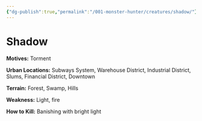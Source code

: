 ```yaml
---
{"dg-publish":true,"permalink":"/001-monster-hunter/creatures/shadow/"}
---
```


# Shadow

**Motives:** Torment

**Urban Locations:** Subways System, Warehouse District, Industrial District, Slums, Financial District, Downtown

**Terrain:** Forest, Swamp, Hills

**Weakness:** Light, fire

**How to Kill:** Banishing with bright light
